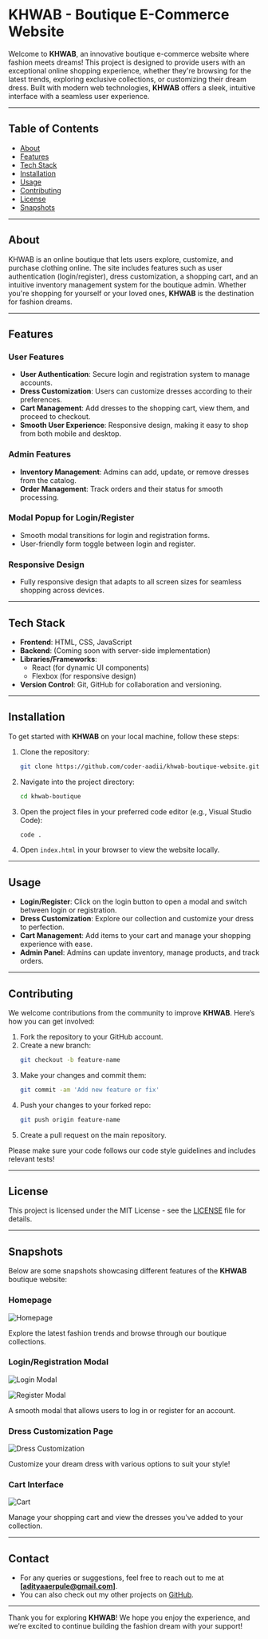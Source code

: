
# **KHWAB - Boutique E-Commerce Website**

Welcome to **KHWAB**, an innovative boutique e-commerce website where fashion meets dreams! This project is designed to provide users with an exceptional online shopping experience, whether they're browsing for the latest trends, exploring exclusive collections, or customizing their dream dress. Built with modern web technologies, **KHWAB** offers a sleek, intuitive interface with a seamless user experience.

---

## **Table of Contents**

- [About](#about)
- [Features](#features)
- [Tech Stack](#tech-stack)
- [Installation](#installation)
- [Usage](#usage)
- [Contributing](#contributing)
- [License](#license)
- [Snapshots](#snapshots)

---

## **About**

KHWAB is an online boutique that lets users explore, customize, and purchase clothing online. The site includes features such as user authentication (login/register), dress customization, a shopping cart, and an intuitive inventory management system for the boutique admin. Whether you're shopping for yourself or your loved ones, **KHWAB** is the destination for fashion dreams.

---

## **Features**

### **User Features**
- **User Authentication**: Secure login and registration system to manage accounts.
- **Dress Customization**: Users can customize dresses according to their preferences.
- **Cart Management**: Add dresses to the shopping cart, view them, and proceed to checkout.
- **Smooth User Experience**: Responsive design, making it easy to shop from both mobile and desktop.

### **Admin Features**
- **Inventory Management**: Admins can add, update, or remove dresses from the catalog.
- **Order Management**: Track orders and their status for smooth processing.

### **Modal Popup for Login/Register**
- Smooth modal transitions for login and registration forms.
- User-friendly form toggle between login and register.

### **Responsive Design**
- Fully responsive design that adapts to all screen sizes for seamless shopping across devices.

---

## **Tech Stack**

- **Frontend**: HTML, CSS, JavaScript
- **Backend**: (Coming soon with server-side implementation)
- **Libraries/Frameworks**: 
  - React (for dynamic UI components)
  - Flexbox (for responsive design)
- **Version Control**: Git, GitHub for collaboration and versioning.

---

## **Installation**

To get started with **KHWAB** on your local machine, follow these steps:

1. Clone the repository:
    ```bash
    git clone https://github.com/coder-aadii/khwab-boutique-website.git
    ```

2. Navigate into the project directory:
    ```bash
    cd khwab-boutique
    ```

3. Open the project files in your preferred code editor (e.g., Visual Studio Code):
    ```bash
    code .
    ```

4. Open `index.html` in your browser to view the website locally.

---

## **Usage**

- **Login/Register**: Click on the login button to open a modal and switch between login or registration.
- **Dress Customization**: Explore our collection and customize your dress to perfection.
- **Cart Management**: Add items to your cart and manage your shopping experience with ease.
- **Admin Panel**: Admins can update inventory, manage products, and track orders.

---

## **Contributing**

We welcome contributions from the community to improve **KHWAB**. Here’s how you can get involved:

1. Fork the repository to your GitHub account.
2. Create a new branch:
    ```bash
    git checkout -b feature-name
    ```
3. Make your changes and commit them:
    ```bash
    git commit -am 'Add new feature or fix'
    ```
4. Push your changes to your forked repo:
    ```bash
    git push origin feature-name
    ```
5. Create a pull request on the main repository.

Please make sure your code follows our code style guidelines and includes relevant tests!

---

## **License**

This project is licensed under the MIT License - see the [LICENSE](LICENSE) file for details.

---

## **Snapshots**

Below are some snapshots showcasing different features of the **KHWAB** boutique website:

### **Homepage**

![Homepage](./assets/images/screenshots/Hone.png)

Explore the latest fashion trends and browse through our boutique collections.

### **Login/Registration Modal**

![Login Modal](./assets/images/screenshots/Login.png)

![Register Modal](./assets/images/screenshots/Register.png)

A smooth modal that allows users to log in or register for an account.

### **Dress Customization Page**

![Dress Customization](./assets/images/screenshots/Collection.png)

Customize your dream dress with various options to suit your style!

### **Cart Interface**

![Cart](./assets/screenshot-cart.png)

Manage your shopping cart and view the dresses you've added to your collection.

---

## **Contact**

- For any queries or suggestions, feel free to reach out to me at **[adityaaerpule@gmail.com]**.
- You can also check out my other projects on [GitHub](https://github.com/coder-aadii).

---

Thank you for exploring **KHWAB**! We hope you enjoy the experience, and we’re excited to continue building the fashion dream with your support!

